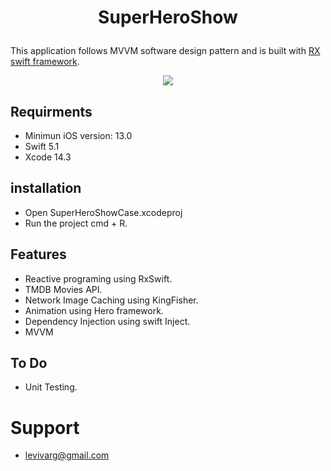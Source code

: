 # <p align="center">SuperHeroShow</p>

This application follows MVVM software design pattern and is built with [RX swift framework](https://github.com/ReactiveX/RxSwift).

<p align="center">
  <img src="screenshots/demo.gif">
</p>

## Requirments
- Minimun iOS version: 13.0
- Swift 5.1
- Xcode 14.3


## installation
- Open SuperHeroShowCase.xcodeproj
- Run the project cmd + R.

## Features

- Reactive programing using RxSwift.
- TMDB Movies API.
- Network Image Caching using KingFisher.
- Animation using Hero framework.
- Dependency Injection using swift Inject.
- MVVM

## To Do

- Unit Testing.


# Support
- levivarg@gmail.com
